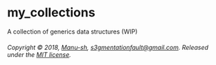 # my_collections
A collection of generics data structures (WIP)

###### Copyright © 2018, [Manu-sh](https://github.com/Manu-sh), s3gmentationfault@gmail.com. Released under the [MIT license](LICENSE).
